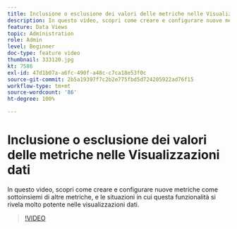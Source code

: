 ```yaml
---
title: Inclusione o esclusione dei valori delle metriche nelle Visualizzazioni dati
description: In questo video, scopri come creare e configurare nuove metriche come sottoinsiemi di altre metriche, e le situazioni in cui questa funzionalità si rivela molto potente nelle visualizzazioni dati.
feature: Data Views
topic: Administration
role: Admin
level: Beginner
doc-type: feature video
thumbnail: 333120.jpg
kt: 7586
exl-id: 47d1b07a-a6fc-490f-a48c-c7ca18e53f0c
source-git-commit: 2b5a19397f7c2b2e775fbd5d724205922ad76f15
workflow-type: tm+mt
source-wordcount: '86'
ht-degree: 100%

---
```


# Inclusione o esclusione dei valori delle metriche nelle Visualizzazioni dati

In questo video, scopri come creare e configurare nuove metriche come sottoinsiemi di altre metriche, e le situazioni in cui questa funzionalità si rivela molto potente nelle visualizzazioni dati.

>[!VIDEO](https://video.tv.adobe.com/v/3412948/?quality=12&learn=on&captions=ita)
